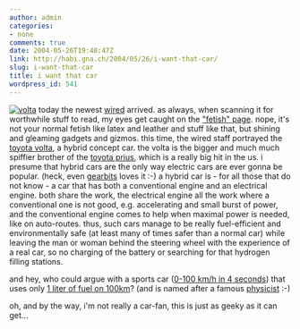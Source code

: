 ```yaml
---
author: admin
categories:
- none
comments: true
date: 2004-05-26T19:40:47Z
link: http://habi.gna.ch/2004/05/26/i-want-that-car/
slug: i-want-that-car
title: i want that car
wordpress_id: 541
---
```


[![volta](http://habi.gna.ch/blog/images/volta-tm.jpg)](http://habi.gna.ch/blog/images/volta.jpg) today the newest [wired](http://wired.com/wired/archive/12.06/) arrived. as always, when scanning it for worthwhile stuff to read, my eyes get caught on the ["fetish" page](http://wired.com/wired/archive/12.06/play.html?pg=12). nope, it's not your normal fetish like latex and leather and stuff like that, but shining and gleaming gadgets and gizmos.
this time, the wired staff portrayed the [toyota volta](http://www.toyota.com/vehicles/future/volta.html), a hybrid concept car. the volta is the bigger and much much spiffier brother of the [toyota prius](http://www.toyota.com/prius/), which is a really big hit in the us.
i presume that hybrid cars are the only way electric cars are ever gonna be popular. (heck, even [gearbits](http://www.gearbits.com/archives/000733.html) loves it :-)
a hybrid car is - for all those that do not know - a car that has both a conventional engine and an electrical engine. both share the work, the electrical engine all the work where a conventional one is not good, e.g. accelerating and small burst of power, and the conventional engine comes to help when maximal power is needed, like on auto-routes. thus, such cars manage to be really fuel-efficient and environmentally safe (at least many of times safer than a normal car) while leaving the man or woman behind the steering wheel with the experience of a real car, so  no charging of the battery or searching for that hydrogen filling stations.

and hey, who could argue with a sports car ([0-100 km/h in 4 seconds](http://www.auto123.com/en/info/news/news,view.spy?artid=21889)) that uses only [1 liter of fuel on 100km](http://www.auto123.com/en/info/news/news,view.spy?artid=21889&pg=2)? (and is named after a famous [physicist](http://en.wikipedia.org/wiki/Alessandro_Volta) :-)

oh, and by the way, i'm not really a car-fan, this is just as geeky as it can get...
